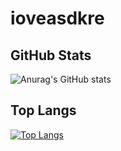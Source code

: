 # ioveasdkre

## GitHub Stats
![Anurag's GitHub stats](https://readmestats.999857.xyz/api?username=ioveasdkre&show_icons=true&theme=blue-green)
## Top Langs
[![Top Langs](https://readmestats.999857.xyz/api/top-langs/?username=ioveasdkre&theme=blue-green)](https://github.com/anuraghazra/github-readme-stats)

